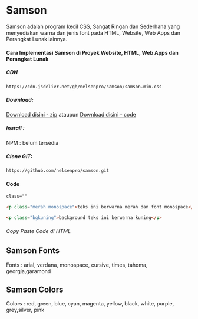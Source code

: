# Samson
Samson adalah program kecil CSS, Sangat Ringan dan Sederhana yang menyediakan warna dan jenis font pada HTML, Website, Web Apps dan Perangkat Lunak lainnya.
#### Cara Implementasi Samson di Proyek Website, HTML, Web Apps dan Perangkat Lunak
##### CDN
```html
https://cdn.jsdelivr.net/gh/nelsenpro/samson/samson.min.css
```
##### Download:
[Download disini - zip](https://github.com/nelsenpro/samson/archive/refs/heads/main.zip) ataupun 
[Download disini - code](https://cdn.jsdelivr.net/gh/nelsenpro/samson/samson.min.css)
##### Install :
NPM : belum tersedia 
##### Clone GIT:
```html
https://github.com/nelsenpro/samson.git
```
#### Code
```html
class=""
```
```html
<p class="merah monospace">teks ini berwarna merah dan font monospace</p>
```
```html
<p class="bgkuning">background teks ini berwarna kuning</p>
```
###### Copy Paste Code di HTML
## Samson Fonts
Fonts : arial, verdana, monospace, cursive, times, tahoma, georgia,garamond
## Samson Colors
Colors : red, green, blue, cyan, magenta, yellow, black, white, purple, grey,silver, pink

